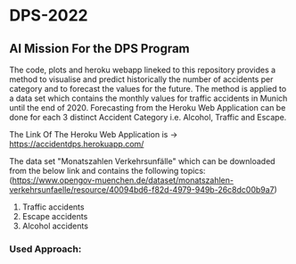 # DPS-2022

## AI Mission For the DPS Program

The code, plots and heroku webapp lineked to this repository provides a method to visualise and predict historically the number of accidents per category and to forecast the values for the future. The method is applied to a data set which contains the monthly values for traffic accidents in Munich until the end of 2020. Forecasting from the Heroku Web Application can be done for each 3 distinct Accident Category i.e. Alcohol, Traffic and Escape.

The Link Of The Heroku Web Application is -> https://accidentdps.herokuapp.com/

The data set "Monatszahlen Verkehrsunfälle" which can be downloaded from the below link and contains the following topics:
(https://www.opengov-muenchen.de/dataset/monatszahlen-verkehrsunfaelle/resource/40094bd6-f82d-4979-949b-26c8dc00b9a7)

1. Traffic accidents
2. Escape accidents
3. Alcohol accidents

### Used Approach:

